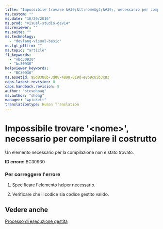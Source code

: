 ```yaml
---
title: "Impossibile trovare &#39;&lt;nome&gt;&#39;, necessario per compilare il costrutto | Microsoft Docs"
ms.custom: ""
ms.date: "10/29/2016"
ms.prod: "visual-studio-dev14"
ms.reviewer: ""
ms.suite: ""
ms.technology: 
  - "devlang-visual-basic"
ms.tgt_pltfrm: ""
ms.topic: "article"
f1_keywords: 
  - "vbc30930"
  - "bc30930"
helpviewer_keywords: 
  - "BC30930"
ms.assetid: 95d8380b-3d08-4898-819d-e8b9c85b3c83
caps.latest.revision: 8
caps.handback.revision: 8
author: "stevehoag"
ms.author: "shoag"
manager: "wpickett"
translationtype: Human Translation
---
```

# Impossibile trovare &#39;&lt;nome&gt;&#39;, necessario per compilare il costrutto
Un elemento necessario per la compilazione non è stato trovato.  
  
 **ID errore:** BC30930  
  
### Per correggere l'errore  
  
1.  Specificare l'elemento helper necessario.  
  
2.  Verificare che il codice sia codice gestito valido.  
  
## Vedere anche  
 [Processo di esecuzione gestita](../Topic/Managed%20Execution%20Process.md)